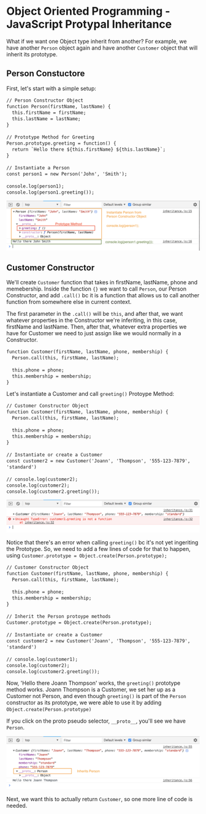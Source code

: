 # Object Oriented Programming - JavaScript Protypal Inheritance

What if we want one Object type inherit from another? For example, we have another ```Person``` object again and have another ```Customer``` object that will inherit its prototype. 

## Person Constuctore

First, let's start with a simple setup:

```
// Person Constructor Object
function Person(firstName, lastName) {
  this.firstName = firstName;
  this.lastName = lastName;
}

// Prototype Method for Greeting
Person.prototype.greeting = function() {
  return `Hello there ${this.firstName} ${this.lastName}`;
}

// Instantiate a Person
const person1 = new Person('John', 'Smith');

console.log(person1);
console.log(person1.greeting());
```

<kbd>![alt text](img/greeting.png "screenshot")</kbd>

## Customer Constructor

We'll create ```Customer``` function that takes in firstName, lastName, phone and memebership. Inside the function ```{}``` we want to call ```Person```, our Person Constructor, and add ```.call()``` bc it is a function that allows us to call another function from somewhere else in current context.

The first parameter in the ```.call()``` will be ```this```, and after that, we want whatever properties in the Constructor we're inferiting, in this case, firstName and lastName. Then, after that, whatever extra properties we have for Customer we need to just assign like we would normally in a Constructor.

```
function Customer(firstName, lastName, phone, membership) {
  Person.call(this, firstName, lastName);

  this.phone = phone;
  this.membership = membership;
}
```

Let's instantiate a Customer and call ```greeting()``` Protoype Method:

```
// Customer Constructor Object
function Customer(firstName, lastName, phone, membership) {
  Person.call(this, firstName, lastName);

  this.phone = phone;
  this.membership = membership;
}

// Instantiate or create a Customer
const customer2 = new Customer('Joann', 'Thompson', '555-123-7879', 'standard')

// console.log(customer2);
console.log(customer2);
console.log(customer2.greeting());
```

<kbd>![alt text](img/protometherror.png "screenshot")</kbd>

Notice that there's an error when calling ```greeting()``` bc it's not yet ingeriting the Prototype. So, we need to add a few lines of code for that to happen, using ```Customer.prototype = Object.create(Person.prototype);```

```
// Customer Constructor Object
function Customer(firstName, lastName, phone, membership) {
  Person.call(this, firstName, lastName);

  this.phone = phone;
  this.membership = membership;
}

// Inherit the Person protoype methods
Customer.prototype = Object.create(Person.prototype);

// Instantiate or create a Customer
const customer2 = new Customer('Joann', 'Thompson', '555-123-7879', 'standard')

// console.log(customer1);
console.log(customer2);
console.log(customer2.greeting());
```

Now, 'Hello there Joann Thompson' works, the ```greeting()``` prototype method works. Joann Thompson is a Customer, we set her up as a Customer not Person, and even though ```greeting()``` is part of the ```Person``` constructor as its prototype, we were able to use it by adding ```Object.create(Person.prototype)```

If you click on the proto pseudo selector, ```__proto__```, you'll see we have ```Person```.

<kbd>![alt text](img/inheritpers.png "screenshot")</kbd>

 Next, we want this to actually return ```Customer```, so one more line of code is needed.

 